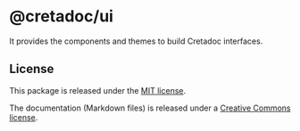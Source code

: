 # @cretadoc/ui

It provides the components and themes to build Cretadoc interfaces.

## License

This package is released under the [MIT license](./LICENSE).

The documentation (Markdown files) is released under a [Creative Commons license](./LICENSE-docs).
